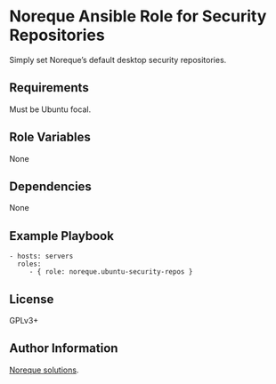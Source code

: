 Noreque Ansible Role for Security Repositories
=========

Simply set Noreque’s default desktop security repositories.

Requirements
------------

Must be Ubuntu focal.

Role Variables
--------------

None

Dependencies
------------

None

Example Playbook
----------------

    - hosts: servers
      roles:
         - { role: noreque.ubuntu-security-repos }

License
-------

GPLv3+

Author Information
------------------

[Noreque solutions](https://www.noreque.com).
